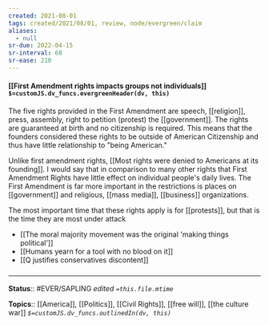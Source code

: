 ```yaml
---
created: 2021-08-01
tags: created/2021/08/01, review, node/evergreen/claim
aliases:
  - null
sr-due: 2022-04-15
sr-interval: 68
sr-ease: 210
---
```


#### [[First Amendment rights impacts groups not individuals]] `$=customJS.dv_funcs.evergreenHeader(dv, this)`

The five rights provided in the First Amendment are speech, [[religion]], press, assembly, right to petition (protest) the [[government]]. The rights are guaranteed at birth and no citizenship is required. This means that the founders considered these rights to be outside of American Citizenship and thus have little relationship to "being American." 

Unlike first amendment rights, [[Most rights were denied to Americans at its founding]]. I would say that in comparison to many other rights that First Amendment Rights have little effect on individual people's daily lives. The First Amendment is far more important in the restrictions is places on [[government]] and religious, [[mass media]], [[business]] organizations.

The most important time that these rights apply is for [[protests]], but that is the time they are most under attack

- [[The moral majority movement was the original 'making things political']]
- [[Humans yearn for a tool with no blood on it]]
- [[Q justifies conservatives discontent]]

### <hr class="footnote"/>

**Status**:: #EVER/SAPLING 
*edited `=this.file.mtime`*

**Topics**:: [[America]], [[Politics]], [[Civil Rights]], [[free will]], [[the culture war]]
*`$=customJS.dv_funcs.outlinedIn(dv, this)`*
